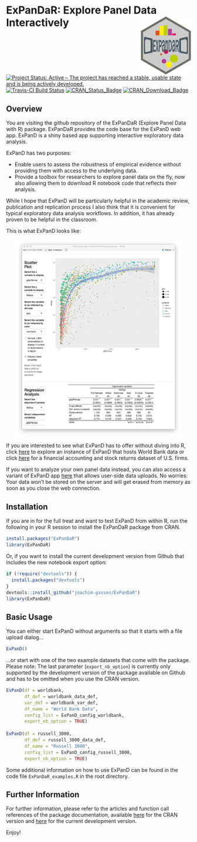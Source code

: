
# ExPanDaR: Explore Panel Data Interactively <img src="logo.png" align="right" />

[![Project Status: Active – The project has reached a stable, usable
state and is being actively
developed.](http://www.repostatus.org/badges/latest/active.svg)](http://www.repostatus.org/#active)
[![Travis-CI Build
Status](https://travis-ci.org/joachim-gassen/ExPanDaR.svg?branch=master)](https://travis-ci.org/joachim-gassen/ExPanDaR)
[![CRAN\_Status\_Badge](http://www.r-pkg.org/badges/version/ExPanDaR)](https://cran.r-project.org/package=ExPanDaR)
[![CRAN\_Download\_Badge](http://cranlogs.r-pkg.org/badges/grand-total/ExPanDaR)](https://cran.r-project.org/package=ExPanDaR)

## Overview

You are visiting the github repository of the ExPanDaR (Explore Panel
Data with R) package. ExPanDaR provides the code base for the ExPanD web
app. ExPanD is a shiny based app supporting interactive exploratory data
analysis.

ExPanD has two purposes:

  - Enable users to assess the robustness of empirical evidence without
    providing them with access to the underlying data.
  - Provide a toolbox for researchers to explore panel data on the fly,
    now also allowing them to download R notebook code that reflects
    their analysis.

While I hope that ExPanD will be particularly helpful in the academic
review, publication and replication process I also think that it is
convenient for typical exploratory data analysis workflows. In addition,
it has already proven to be helpful in the classroom.

This is what ExPanD looks
like:

<img src="vignettes/figures/ExPanD_simple_03.jpg" width="90%" style="display: block; margin: auto;" />

If you are interested to see what ExPanD has to offer without diving
into R, click [here](https://jgassen.shinyapps.io/expand_wb/) to explore
an instance of ExPanD that hosts World Bank data or click
[here](https://jgassen.shinyapps.io/expand_r3/) for a financial
accounting and stock returns dataset of U.S. firms.

If you want to analyze your own panel data instead, you can also access
a variant of ExPanD app [here](https://jgassen.shinyapps.io/expand/)
that allows user-side data uploads. No worries: Your data won’t be
stored on the server and will get erased from memory as soon as you
close the web connection.

## Installation

If you are in for the full treat and want to test ExPanD from within R,
run the following in your R session to install the ExPanDaR package from
CRAN.

``` r
install.packages("ExPanDaR")
library(ExPanDaR)
```

Or, if you want to install the current development version from Github
that includes the new notebook export option:

``` r
if (!require("devtools")) {
  install.packages("devtools")
}
devtools::install_github("joachim-gassen/ExPanDaR")
library(ExPanDaR)
```

## Basic Usage

You can either start ExPanD without arguments so that it starts with a
file upload dialog…

``` r
ExPanD()
```

…or start with one of the two example datasets that come with the
package. Please note: The last parameter (`export_nb_option`) is
currently only supported by the development version of the package
available on Github and has to be omitted when you use the CRAN version.

``` r
ExPanD(df = worldbank,  
       df_def = worldbank_data_def, 
       var_def = worldbank_var_def,
       df_name = "World Bank Data",
       config_list = ExPanD_config_worldbank,
       export_nb_option = TRUE)

ExPanD(df = russell_3000,  
       df_def = russell_3000_data_def, 
       df_name = "Russell 3000",
       config_list = ExPanD_config_russell_3000,
       export_nb_option = TRUE)
```

Some additional information on how to use ExPanD can be found in the
code file `ExPanDaR_examples.R` in the root directory.

## Further Information

For further information, please refer to the articles and function call
references of the package documentation, available
[here](https://joachim-gassen.github.io/ExPanDaR) for the CRAN version
and [here](https://joachim-gassen.github.io/ExPanDaR/dev) for the
current development version.

Enjoy\!
